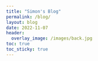 ```yaml
---
title: "Simon's Blog"
permalink: /blog/
layout: blog
date: 2022-11-07
header:
  overlay_image: /images/back.jpg
toc: true
toc_sticky: true
---
```

